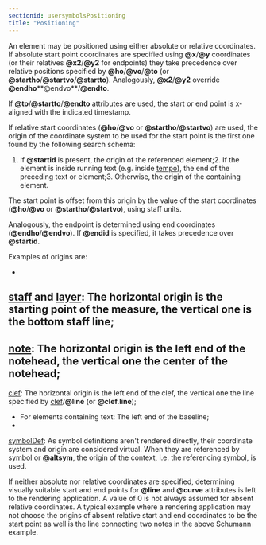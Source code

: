 ```yaml
---
sectionid: usersymbolsPositioning
title: "Positioning"
---
```




An element may be positioned using either absolute or relative coordinates. If absolute
start point coordinates are specified using **@x**/**@y** coordinates (or their
relatives **@x2**/**@y2** for endpoints) they take precedence over relative
positions specified by **@ho**/**@vo**/**@to** (or
**@startho**/**@startvo**/**@startto**). Analogously,
**@x2**/**@y2** override
**@endho****@endvo**/**@endto**.

If **@to**/**@startto**/**@endto** attributes are used, the start or end
point is x-aligned with the indicated timestamp.

If relative start coordinates (**@ho**/**@vo** or
**@startho**/**@startvo**) are used, the origin of the coordinate system to be
used for the start point is the first one found by the following search schema:

1. If **@startid** is present, the origin of the referenced element;2. If the element is inside running text (e.g. inside <a class="link_odd_elementSpec" href="/v3/elements/tempo">tempo</a>), the
end of the preceding text or element;3. Otherwise, the origin of the containing element.

The start point is offset from this origin by the value of the start coordinates
(**@ho**/**@vo** or **@startho**/**@startvo**), using staff
units.

Analogously, the endpoint is determined using end coordinates
(**@endho**/**@endvo**). If **@endid** is specified, it takes precedence
over **@startid**.

Examples of origins are:


- 
<a class="link_odd_elementSpec" href="/v3/elements/staff">staff</a> and 
<a class="link_odd_elementSpec" href="/v3/elements/layer">layer</a>: The horizontal origin is
the starting point of the measure, the vertical one is the bottom staff line;
- 
<a class="link_odd_elementSpec" href="/v3/elements/note">note</a>: The horizontal origin is the left end of the notehead, the
vertical one the center of the notehead;
- 
<a class="link_odd_elementSpec" href="/v3/elements/clef">clef</a>: The horizontal origin is the left end of the clef, the
vertical one the line specified by 
<a class="link_odd_elementSpec" href="/v3/elements/clef">clef</a>/**@line** (or
**@clef.line**);
- For elements containing text: The left end of the baseline;
- 
<a class="link_odd_elementSpec" href="/v3/elements/symbolDef">symbolDef</a>: As symbol definitions aren't rendered directly, their
coordinate system and origin are considered virtual. When they are referenced by 
<a class="link_odd_elementSpec" href="/v3/elements/symbol">symbol</a> or **@altsym**, the origin of the context, i.e. the
referencing symbol, is used.

If neither absolute nor relative coordinates are specified, determining visually suitable
start and end points for **@line** and **@curve** attributes is left to the
rendering application. A value of 0 is not always assumed for absent relative coordinates.
A
typical example where a rendering application may not choose the origins of absent
relative
start and end coordinates to be the start point as well is the line connecting two
notes in
the above 
<span class="ref" data-target="mignonFigure">Schumann example</span>.


